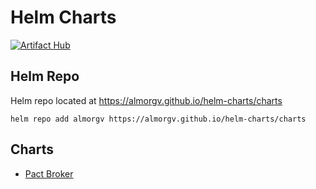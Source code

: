 # Helm Charts

[![Artifact Hub](https://img.shields.io/endpoint?url=https://artifacthub.io/badge/repository/almorgv)](https://artifacthub.io/packages/search?repo=almorgv)

## Helm Repo

Helm repo located at https://almorgv.github.io/helm-charts/charts

```
helm repo add almorgv https://almorgv.github.io/helm-charts/charts
```

## Charts

- [Pact Broker](./pact-broker/README.md)     
